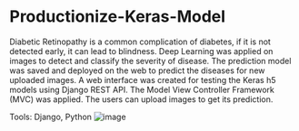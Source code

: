 # Productionize-Keras-Model
Diabetic Retinopathy is a common complication of diabetes, if it is not detected early, it can lead to blindness. Deep Learning was applied on images to detect and classify the severity of disease. The prediction model was saved and deployed on the web to predict the diseases for new uploaded images. 
A web interface was created for testing the Keras h5 models using Django REST API. The Model View Controller Framework (MVC) was applied. The users can upload images to get its prediction.

Tools: Django, Python 
![image](https://user-images.githubusercontent.com/15071816/165693233-4d08444f-63f1-4034-8c42-bd992ab46ca0.png)
